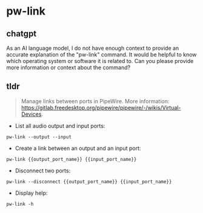 # pw-link 
## chatgpt 
As an AI language model, I do not have enough context to provide an accurate explanation of the "pw-link" command. It would be helpful to know which operating system or software it is related to. Can you please provide more information or context about the command? 

## tldr 
 
> Manage links between ports in PipeWire.
> More information: <https://gitlab.freedesktop.org/pipewire/pipewire/-/wikis/Virtual-Devices>.

- List all audio output and input ports:

`pw-link --output --input`

- Create a link between an output and an input port:

`pw-link {{output_port_name}} {{input_port_name}}`

- Disconnect two ports:

`pw-link --disconnect {{output_port_name}} {{input_port_name}}`

- Display help:

`pw-link -h`
